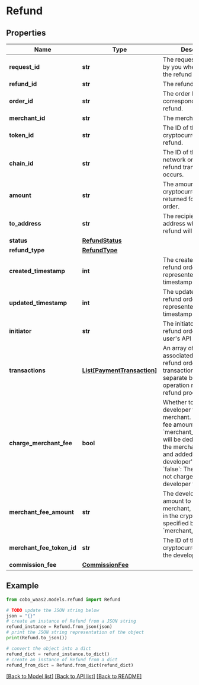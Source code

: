 # Refund


## Properties

Name | Type | Description | Notes
------------ | ------------- | ------------- | -------------
**request_id** | **str** | The request ID provided by you when creating the refund request. | [optional] 
**refund_id** | **str** | The refund order ID. | 
**order_id** | **str** | The order ID corresponding to this refund. | [optional] 
**merchant_id** | **str** | The merchant ID. | [optional] 
**token_id** | **str** | The ID of the cryptocurrency used for refund. | 
**chain_id** | **str** | The ID of the blockchain network on which the refund transaction occurs. | 
**amount** | **str** | The amount in cryptocurrency to be returned for this refund order. | 
**to_address** | **str** | The recipient&#39;s wallet address where the refund will be sent. | 
**status** | [**RefundStatus**](RefundStatus.md) |  | 
**refund_type** | [**RefundType**](RefundType.md) |  | [optional] 
**created_timestamp** | **int** | The created time of the refund order, represented as a UNIX timestamp in seconds. | [optional] 
**updated_timestamp** | **int** | The updated time of the refund order, represented as a UNIX timestamp in seconds. | [optional] 
**initiator** | **str** | The initiator of this refund order, usually the user&#39;s API key. | [optional] 
**transactions** | [**List[PaymentTransaction]**](PaymentTransaction.md) | An array of transactions associated with this refund order. Each transaction represents a separate blockchain operation related to the refund process. | [optional] 
**charge_merchant_fee** | **bool** | Whether to charge developer fee to the merchant.  - &#x60;true&#x60;: The fee amount (specified in &#x60;merchant_fee_amount&#x60;) will be deducted from the merchant&#39;s balance and added to the developer&#39;s balance - &#x60;false&#x60;: The merchant is not charged any developer fee.  | [optional] 
**merchant_fee_amount** | **str** | The developer fee amount to charge the merchant, denominated in the cryptocurrency specified by &#x60;merchant_fee_token_id&#x60;. | [optional] 
**merchant_fee_token_id** | **str** | The ID of the cryptocurrency used for the developer fee. | [optional] 
**commission_fee** | [**CommissionFee**](CommissionFee.md) |  | [optional] 

## Example

```python
from cobo_waas2.models.refund import Refund

# TODO update the JSON string below
json = "{}"
# create an instance of Refund from a JSON string
refund_instance = Refund.from_json(json)
# print the JSON string representation of the object
print(Refund.to_json())

# convert the object into a dict
refund_dict = refund_instance.to_dict()
# create an instance of Refund from a dict
refund_from_dict = Refund.from_dict(refund_dict)
```
[[Back to Model list]](../README.md#documentation-for-models) [[Back to API list]](../README.md#documentation-for-api-endpoints) [[Back to README]](../README.md)


